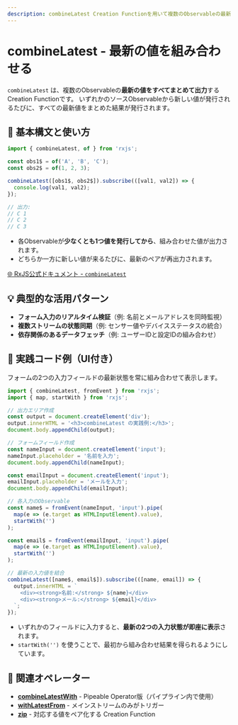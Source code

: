 ```yaml
---
description: combineLatest Creation Functionを用いて複数のObservableの最新値を組み合わせる方法と、UIやフォーム入力への応用例を紹介します。
---
```


# combineLatest - 最新の値を組み合わせる

`combineLatest` は、複数のObservableの**最新の値をすべてまとめて出力**するCreation Functionです。
いずれかのソースObservableから新しい値が発行されるたびに、すべての最新値をまとめた結果が発行されます。

## 🔰 基本構文と使い方

```ts
import { combineLatest, of } from 'rxjs';

const obs1$ = of('A', 'B', 'C');
const obs2$ = of(1, 2, 3);

combineLatest([obs1$, obs2$]).subscribe(([val1, val2]) => {
  console.log(val1, val2);
});

// 出力:
// C 1
// C 2
// C 3
```

- 各Observableが**少なくとも1つ値を発行してから**、組み合わせた値が出力されます。
- どちらか一方に新しい値が来るたびに、最新のペアが再出力されます。

[🌐 RxJS公式ドキュメント - `combineLatest`](https://rxjs.dev/api/index/function/combineLatest)


## 💡 典型的な活用パターン

- **フォーム入力のリアルタイム検証**（例: 名前とメールアドレスを同時監視）
- **複数ストリームの状態同期**（例: センサー値やデバイスステータスの統合）
- **依存関係のあるデータフェッチ**（例: ユーザーIDと設定IDの組み合わせ）

## 🧠 実践コード例（UI付き）

フォームの2つの入力フィールドの最新状態を常に組み合わせて表示します。

```ts
import { combineLatest, fromEvent } from 'rxjs';
import { map, startWith } from 'rxjs';

// 出力エリア作成
const output = document.createElement('div');
output.innerHTML = '<h3>combineLatest の実践例:</h3>';
document.body.appendChild(output);

// フォームフィールド作成
const nameInput = document.createElement('input');
nameInput.placeholder = '名前を入力';
document.body.appendChild(nameInput);

const emailInput = document.createElement('input');
emailInput.placeholder = 'メールを入力';
document.body.appendChild(emailInput);

// 各入力のObservable
const name$ = fromEvent(nameInput, 'input').pipe(
  map(e => (e.target as HTMLInputElement).value),
  startWith('')
);

const email$ = fromEvent(emailInput, 'input').pipe(
  map(e => (e.target as HTMLInputElement).value),
  startWith('')
);

// 最新の入力値を結合
combineLatest([name$, email$]).subscribe(([name, email]) => {
  output.innerHTML = `
    <div><strong>名前:</strong> ${name}</div>
    <div><strong>メール:</strong> ${email}</div>
  `;
});
```

- いずれかのフィールドに入力すると、**最新の2つの入力状態が即座に表示**されます。
- `startWith('')` を使うことで、最初から組み合わせ結果を得られるようにしています。


## 🔗 関連オペレーター

- **[combineLatestWith](/guide/operators/combination/combineLatestWith)** - Pipeable Operator版（パイプライン内で使用）
- **[withLatestFrom](/guide/operators/combination/withLatestFrom)** - メインストリームのみがトリガー
- **[zip](/guide/creation-functions/combination/zip)** - 対応する値をペア化する Creation Function
